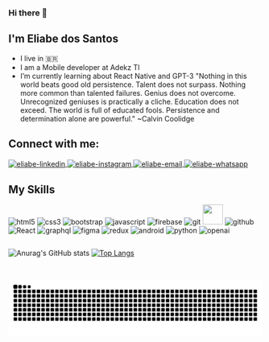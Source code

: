 ### Hi there 👋
## I'm Eliabe dos Santos

- I live in 🇧🇷
- I am a Mobile developer at Adekz TI 
- I’m currently learning about React Native and GPT-3
"Nothing in this world beats good old persistence. Talent does not surpass. Nothing more common than talented failures. Genius does not overcome. Unrecognized geniuses is practically a cliche. Education does not exceed. The world is full of educated fools. Persistence and determination alone are powerful." ~Calvin Coolidge

## Connect with me:

<a href="https://www.linkedin.com/in/eliabedossantos/" target="_blank">
  <img align="center" alt="eliabe-linkedin" height="30" width="40" src="https://cdn.jsdelivr.net/npm/simple-icons@3.0.1/icons/linkedin.svg" style="max-width:100%;">
</a>
<a href="https://www.instagram.com/eliab_so/" target="_blank">
  <img align="center" alt="eliabe-instagram" height="30" width="40" src="https://cdn.jsdelivr.net/npm/simple-icons@3.0.1/icons/instagram.svg" style="max-width:100%;">
</a>
<a href="mailto:eliabe.s.o36@gmail.com">
  <img align="center" alt="eliabe-email" height="30" width="40" src="https://cdn.jsdelivr.net/npm/simple-icons@3.0.1/icons/gmail.svg" style="max-width:100%;">
</a>
<a href="https://wa.me/qr/GB4MGM7NAGD5B1" target="_blank">
  <img align="center" alt="eliabe-whatsapp" height="30" width="40" src="https://cdn.jsdelivr.net/npm/simple-icons@3.0.1/icons/whatsapp.svg" style="max-width:100%;">
</a>

## My Skills

<img alt="html5" title="html5" height="40" width="40" src="https://cdn.jsdelivr.net/gh/devicons/devicon/icons/html5/html5-original.svg" style="max-width:100%;"></img>
<img alt="css3" title="css3" height="40" width="40" src="https://cdn.jsdelivr.net/gh/devicons/devicon/icons/css3/css3-original.svg" style="max-width:100%;"></img>
<img alt="bootstrap" title="bootstrap" height="40" width="40" src="https://cdn.jsdelivr.net/gh/devicons/devicon/icons/bootstrap/bootstrap-plain.svg" style="max-width:100%;"></img>
<img alt="javascript" title="javascript" height="40" width="40" src="https://cdn.jsdelivr.net/gh/devicons/devicon/icons/javascript/javascript-original.svg" style="max-width:100%;"></img>
<img alt="firebase" title="firebase" height="40" width="40" src="https://cdn.jsdelivr.net/gh/devicons/devicon/icons/firebase/firebase-plain-wordmark.svg" style="max-width:100%;"></img>
<img alt="git" title="git" height="40" width="40" src="https://cdn.jsdelivr.net/gh/devicons/devicon/icons/git/git-original.svg" style="max-width:100%;"></img>
<img alt="" title="github" height="40" width="40" src="https://cdn.jsdelivr.net/gh/devicons/devicon/icons/github/github-original.svg" style="max-width:100%;">
<img alt="github" title="tailwind" height="40" width="40" src="https://cdn.jsdelivr.net/gh/devicons/devicon/icons/tailwindcss/tailwindcss-plain.svg" style="max-width:100%;">
<img alt="React" title="React" height="40" width="40" src="https://cdn.jsdelivr.net/gh/devicons/devicon/icons/react/react-original.svg" style="max-width:100%;">
<img alt="graphql" title="graphql" height="40" width="40" src="https://cdn.jsdelivr.net/gh/devicons/devicon/icons/graphql/graphql-plain-wordmark.svg" style="max-width:100%;">
<img alt="figma" title="figma" height="40" width="40" src="https://cdn.jsdelivr.net/gh/devicons/devicon/icons/figma/figma-original.svg" style="max-width:100%;">
<img alt="redux" title="redux" height="40" width="40" src="https://cdn.jsdelivr.net/gh/devicons/devicon/icons/redux/redux-original.svg" style="max-width:100%;">
<img alt="android" title="android" height="40" width="40" src="https://cdn.jsdelivr.net/gh/devicons/devicon/icons/android/android-original.svg" style="max-width:100%;">
<img alt="python" title="python" height="40" width="40" src="https://cdn.jsdelivr.net/gh/devicons/devicon/icons/python/python-original.svg" style="max-width:100%;">
<img alt="openai" title="openai" height="40" width="40" src="https://upload.wikimedia.org/wikipedia/commons/0/04/ChatGPT_logo.svg" style="max-width:100%;">

<div 
style="display:flex; align-items:center">

![Anurag's GitHub stats](https://github-readme-stats.vercel.app/api?username=eliabedossantos&show_icons=true&theme=tokyonight)
[![Top Langs](https://github-readme-stats.vercel.app/api/top-langs/?username=eliabedossantos&theme=tokyonight)](https://github.com/eliabedossantos/github-readme-stats)
</div>
<br>

![Snake animation](https://github.com/eliabedossantos/eliabedossantos/blob/output/github-contribution-grid-snake.svg)


